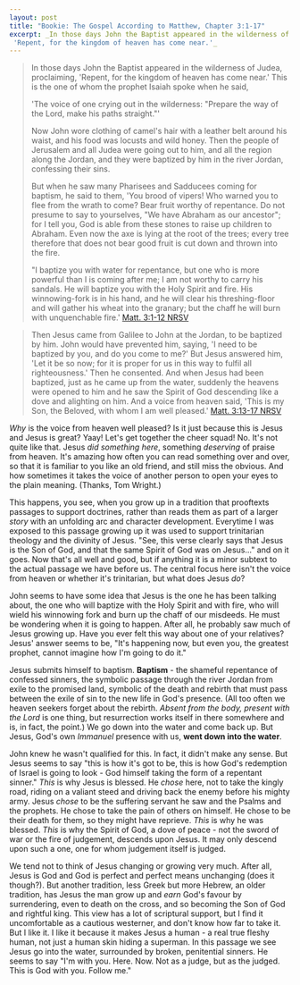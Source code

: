 ```yaml
---
layout: post
title: "Bookie: The Gospel According to Matthew, Chapter 3:1-17"
excerpt: _In those days John the Baptist appeared in the wilderness of Judea, proclaiming,
 'Repent, for the kingdom of heaven has come near.'_ 
---
```


> In those days John the Baptist appeared in the wilderness of Judea, proclaiming,
> 'Repent, for the kingdom of heaven has come near.' This is the one of whom the
> prophet Isaiah spoke when he said,
>
> 'The voice of one crying out in the wilderness:
>  "Prepare the way of the Lord,
>   make his paths straight."'
>
> Now John wore clothing of camel's hair with a leather belt around his waist,
> and his food was locusts and wild honey. Then the people of Jerusalem and all
> Judea were going out to him, and all the region along the Jordan, and they were
> baptized by him in the river Jordan, confessing their sins.
>
> But when he saw many Pharisees and Sadducees coming for baptism, he said to them,
> 'You brood of vipers! Who warned you to flee from the wrath to come? Bear fruit
> worthy of repentance. Do not presume to say to yourselves, "We have Abraham as
> our ancestor"; for I tell you, God is able from these stones to raise up
> children to Abraham. Even now the axe is lying at the root of the trees;
> every tree therefore that does not bear good fruit is cut down and thrown into the fire.
>
> "I baptize you with water for repentance, but one who is more powerful than I
> is coming after me; I am not worthy to carry his sandals. He will baptize you
> with the Holy Spirit and fire. His winnowing-fork is in his hand, and he will
> clear his threshing-floor and will gather his wheat into the granary; but the
> chaff he will burn with unquenchable fire.'
[Matt. 3:1-12 NRSV](http://bible.oremus.org/?ql=236099665)

> Then Jesus came from Galilee to John at the Jordan, to be baptized by him.
> John would have prevented him, saying, 'I need to be baptized by you, and do
> you come to me?' But Jesus answered him, 'Let it be so now; for it is proper
> for us in this way to fulfil all righteousness.' Then he consented.
> And when Jesus had been baptized, just as he came up from the water,
> suddenly the heavens were opened to him and he saw the Spirit of God
> descending like a dove and alighting on him. And a voice from heaven said,
> 'This is my Son, the Beloved, with whom I am well pleased.'
[Matt. 3:13-17 NRSV](http://bible.oremus.org/?ql=236099773)

*Why* is the voice from heaven well pleased? Is it just because this is Jesus
and Jesus is great? Yaay! Let's get together the cheer squad! No. It's not quite
like that. Jesus *did something here*, something *deserving* of praise from heaven.
It's amazing how often you can read something over and over, so that it is familiar
to you like an old friend, and still miss the obvious. And how sometimes it takes
the voice of another person to open your eyes to the plain meaning. (Thanks, Tom Wright.)

This happens, you see, when you grow up in a tradition that prooftexts passages
to support doctrines, rather than reads them as part of a larger *story* with an
unfolding arc and character development. Everytime I was exposed to this passage
growing up it was used to support trinitarian theology and the divinity of Jesus.
"See, this verse clearly says that Jesus is the Son of God, and that the same Spirit
of God was on Jesus..." and on it goes. Now that's all well and good, but if anything
it is a minor subtext to the actual passage we have before us. The central focus
here isn't the voice from heaven or whether it's trinitarian, but what does Jesus *do*?

John seems to have some idea that Jesus is the one he has been talking about,
the one who will baptize with the Holy Spirit and with fire, who will wield his
winnowing fork and burn up the chaff of our misdeeds. He must be wondering when
it is going to happen. After all, he probably saw much of Jesus growing up. Have
you ever felt this way about one of your relatives? Jesus' answer seems to be,
"It's happening now, but even you, the greatest prophet, cannot imagine how I'm
going to do it."

Jesus submits himself to baptism. **Baptism** - the shameful repentance of confessed
sinners, the symbolic passage through the river Jordan from exile to the promised land,
symbolic of the death and rebirth that must pass between the exile of sin to the new
life in God's presence. (All too often we heaven seekers forget about the rebirth.
*Absent from the body, present with the Lord* is one thing, but resurrection works
itself in there somewhere and is, in fact, the point.) We go down into the water
and come back up. But Jesus, God's own *Immanuel* presence with us, **went down into
the water**.

John knew he wasn't qualified for this. In fact, it didn't make any sense. But Jesus
seems to say "this is how it's got to be, this is how God's redemption of Israel
is going to look - God himself taking the form of a repentant sinner." *This* is
why Jesus is blessed. He *chose* here, not to take the kingly road, riding on a 
valiant steed and driving back the enemy before his mighty army. Jesus *chose* to
be the suffering servant he saw and the Psalms and the prophets. He chose to take
the pain of others on himself. He chose to be their death for them, so they might
have reprieve. *This* is why he was blessed. *This* is why the Spirit of God,
a dove of peace - not the sword of war or the fire of judgement, descends upon Jesus.
It may only descend upon such a one, one for whom judgement itself is judged.

We tend not to think of Jesus changing or growing very much. After all, Jesus is
God and God is perfect and perfect means unchanging (does it though?). But another
tradition, less Greek but more Hebrew, an older tradition, has Jesus the man grow
up and *earn* God's favour by surrendering, even to death on the cross, and so
becoming the Son of God and rightful king. This view has a lot of scriptural support,
but I find it uncomfortable as a cautious westerner, and don't know how far to take it.
But I like it. I like it because it makes Jesus a human - a real true fleshy human,
not just a human skin hiding a superman. In this passage we see Jesus go into the
water, surrounded by broken, penitential sinners. He seems to say "I'm with you. Here.
Now. Not as a judge, but as the judged. This is God with you. Follow me."
